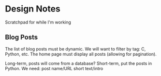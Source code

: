 # Design Notes

Scratchpad for while I'm working

## Blog Posts

The list of blog posts must be dynamic.
We will want to filter by tag: C, Python, etc.
The home page must display all posts (allowing for pagination).

Long-term, posts will come from a database?
Short-term, put the posts in Python.
We need:
    post name/URL
    short text/intro
